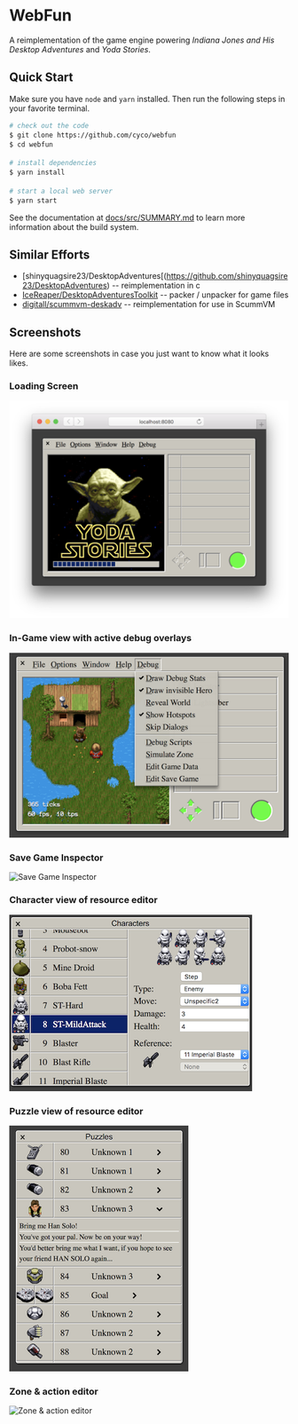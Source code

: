 WebFun
======

A reimplementation of the game engine powering *Indiana Jones and His Desktop Adventures* and *Yoda Stories*.

Quick Start
-----------

Make sure you have `node` and `yarn` installed. Then run the following steps in your favorite terminal.

```bash
# check out the code
$ git clone https://github.com/cyco/webfun
$ cd webfun

# install dependencies
$ yarn install

# start a local web server
$ yarn start
```

See the documentation at [docs/src/SUMMARY.md](docs/src/SUMMARY.md) to learn more information about the build system.

Similar Efforts
---------------

-	[shinyquagsire23/DesktopAdventures[(https://github.com/shinyquagsire23/DesktopAdventures) -- reimplementation in c
-	[IceReaper/DesktopAdventuresToolkit](https://github.com/IceReaper/DesktopAdventuresToolkit) -- packer / unpacker for game files
-	[digitall/scummvm-deskadv](https://github.com/digitall/scummvm-deskadv) -- reimplementation for use in ScummVM

Screenshots
-----------

Here are some screenshots in case you just want to know what it looks likes.

### Loading Screen

![Loading screen](docs/screenshots/game.png)

### In-Game view with active debug overlays

![Loading screen](docs/screenshots/in-game-debug.png)

### Save Game Inspector

![Save Game Inspector](docs/screenshots/save-game-inspector.png)

### Character view of resource editor

![Character view of resource editor](docs/screenshots/character-inspector-2.png)

### Puzzle view of resource editor

![Puzzle view of resource editor](docs/screenshots/puzzle-inspector.png)

### Zone & action editor

![Zone & action editor](docs/screenshots/zone-editor.png)
